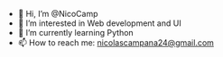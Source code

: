 - 👋 Hi, I’m @NicoCamp
- 👀 I’m interested in Web development and UI
- 🌱 I’m currently learning Python
- 📫 How to reach me: nicolascampana24@gmail.com

<!---
NicoCamp/NicoCamp is a ✨ special ✨ repository because its `README.md` (this file) appears on your GitHub profile.
You can click the Preview link to take a look at your changes.
--->
